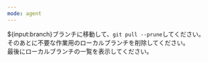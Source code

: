 ```yaml
---
mode: agent
---
```

${input:branch}ブランチに移動して、`git pull --prune`してください。  
そのあとに不要な作業用のローカルブランチを削除してください。  
最後にローカルブランチの一覧を表示してください。

